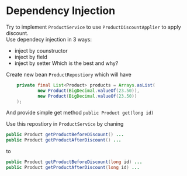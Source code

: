 # Dependency Injection

Try to implement `ProductService` to use `ProductDiscountApplier` to apply discount. \
Use dependecy injection in 3 ways: 
- inject by counstructor
- inject by field
- inject by setter
Which is the best and why?

Create new bean `ProductRepostiory` which will have
```java
    private final List<Product> products = Arrays.asList(
            new Product(BigDecimal.valueOf(23.50)),  
            new Product(BigDecimal.valueOf(23.50))
    );
```

And provide simple get method `public Product get(long id)`

Use this repostiory in `ProductService` by chaning 
```java
public Product getProductBeforeDiscount() ...
public Product getProductAfterDiscount() ...
```
to
```java
public Product getProductBeforeDiscount(long id) ...
public Product getProductAfterDiscount(long id) ...
```
